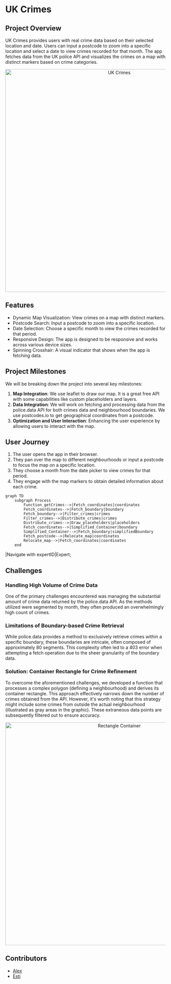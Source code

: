# UK Crimes

## Project Overview

UK Crimes provides users with real crime data based on their selected location and date. Users can input a postcode to zoom into a specific location and select a date to view crimes recorded for that month. The app fetches data from the UK police API and visualizes the crimes on a map with distinct markers based on crime categories.

<div align="center">
<img width="700" alt="UK Crimes" src="https://github.com/FAC29A/Alex-Esti-Project/assets/94972293/6608c9b2-b12f-49bf-9329-f74294aa233f">
</div>

## Features

* Dynamic Map Visualization: View crimes on a map with distinct markers.
* Postcode Search: Input a postcode to zoom into a specific location.
* Date Selection: Choose a specific month to view the crimes recorded for that period.
* Responsive Design: The app is designed to be responsive and works across various device sizes.
* Spinning Crosshair: A visual indicator that shows when the app is fetching data.

## Project Milestones

We will be breaking down the project into several key milestones:

1. **Map Integration**: We use leaflet to draw our map. It is a great free API with some capabilities like custom placeholders and layers.
2. **Data Integration**: We will work on fetching and processing data from the police.data API for both crimes data and neighbourhood boundaries. We use postcodes.io to get geographical coordinates from a postcode.
3. **Optimization and User Interaction**: Enhancing the user experience by allowing users to interact with the map.

## User Journey
1. The user opens the app in their browser.
2. They pan over the map to different neighbourhoods or input a postcode to focus the map on a specific location.
3. They choose a month from the date picker to view crimes for that period.
4. They engage with the map markers to obtain detailed information about each crime.

```mermaid
graph TD
    subgraph Process
        Function_getCrimes-->|Fetch_coordinates|coordinates
        Fetch_coordinates-->|Fetch_boundary|boundary
        Fetch_boundary-->|Filter_crimes|crimes
        Filter_crimes-->|Distribute_crimes|crimes
        Distribute_crimes-->|Draw_placeholders|placeholders
        Fetch_coordinates-->|Simplified_Container|boundary
        Simplified_Container-->|Fetch_boundary|simplifiedBoundary
        Fetch_postcode-->|Relocate_map|coordinates
        Relocate_map-->|Fetch_coordinates|coordinates
    end
```

|Navigate with expertID|Expert;

## Challenges
### Handling High Volume of Crime Data
One of the primary challenges encountered was managing the substantial amount of crime data returned by the police.data API. As the methods utilized were segmented by month, they often produced an overwhelmingly high count of crimes.

### Limitations of Boundary-based Crime Retrieval
While police.data provides a method to exclusively retrieve crimes within a specific boundary, these boundaries are intricate, often composed of approximately 80 segments. This complexity often led to a 403 error when attempting a fetch operation due to the sheer granularity of the boundary data.

### Solution: Container Rectangle for Crime Refinement
To overcome the aforementioned challenges, we developed a function that processes a complex polygon (defining a neighbourhood) and derives its container rectangle. This approach effectively narrows down the number of crimes obtained from the API. However, it's worth noting that this strategy might include some crimes from outside the actual neighbourhood (illustrated as gray areas in the graphic). These extraneous data points are subsequently filtered out to ensure accuracy.

<div align="center">
<img width="700" alt="Rectangle Container" src="https://github.com/FAC29A/Alex-Esti-Project/assets/94972293/f5e9ab2b-bf2d-4b4b-8726-b0a8526e516a">
</div>

## Contributors

- [Alex](https://github.com/AlexVOiceover)
- [Esti](https://github.com/Estishi87)
